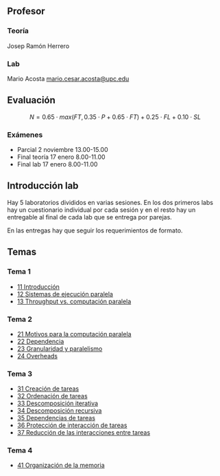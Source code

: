 ## Profesor

### Teoría

Josep Ramón Herrero

### Lab

Mario Acosta
mario.cesar.acosta@upc.edu



## Evaluación

$$N = 0.65 \cdot max(FT, 0.35 \cdot P + 0.65 \cdot FT) + 0.25 \cdot FL + 0.10 \cdot SL$$

### Exámenes

- Parcial 2 noviembre 13.00-15.00
- Final teoría 17 enero 8.00-11.00
- Final lab 17 enero 8.00-11.00

## Introducción lab

Hay 5 laboratorios divididos en varias sesiones. En los dos primeros labs hay un cuestionario individual por cada sesión y en el resto hay un entregable al final de cada lab que se entrega por parejas.

En las entregas hay que seguir los requerimientos de formato.

## Temas
### Tema 1

- [11 Introducción](11%20Introducción.md)
- [12 Sistemas de ejecución paralela](12%20Sistemas%20de%20ejecución%20paralela.md)
- [13 Throughput vs. computación paralela](13%20Throughput%20vs.%20computación%20paralela.md)
### Tema 2

- [21 Motivos para la computación paralela](21%20Motivos%20para%20la%20computación%20paralela.md)
- [22 Dependencia](22%20Dependencia.md)
- [23 Granularidad y paralelismo](23%20Granularidad%20y%20paralelismo.md)
- [24 Overheads](24%20Overheads.md)

### Tema 3
- [31 Creación de tareas](31%20Creación%20de%20tareas.md)
- [32 Ordenación de tareas](32%20Ordenación%20de%20tareas.md)
- [33 Descomposición iterativa](33%20Descomposición%20iterativa.md)
- [34 Descomposición recursiva](34%20Descomposición%20recursiva.md)
- [35 Dependencias de tareas](35%20Dependencias%20de%20tareas.md)
- [36 Protección de interacción de tareas](36%20Protección%20de%20interacción%20de%20tareas.md)
- [37 Reducción de las interacciones entre tareas](37%20Reducción%20de%20las%20interacciones%20entre%20tareas.md)

### Tema 4

- [41 Organización de la memoria](41%20Organización%20de%20la%20memoria.md)

